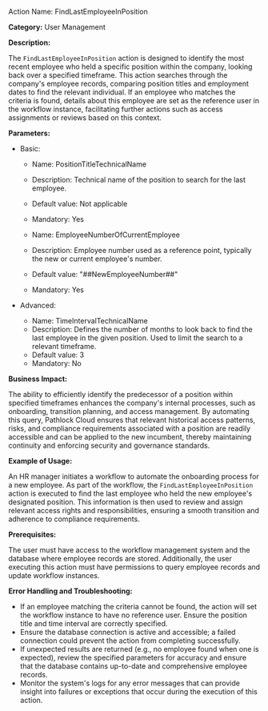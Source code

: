Action Name: FindLastEmployeeInPosition

**Category:** User Management

**Description:** 

The `FindLastEmployeeInPosition` action is designed to identify the most recent employee who held a specific position within the company, looking back over a specified timeframe. This action searches through the company's employee records, comparing position titles and employment dates to find the relevant individual. If an employee who matches the criteria is found, details about this employee are set as the reference user in the workflow instance, facilitating further actions such as access assignments or reviews based on this context.

**Parameters:**

- Basic:
    - Name: PositionTitleTechnicalName
    - Description: Technical name of the position to search for the last employee.
    - Default value: Not applicable
    - Mandatory: Yes

    - Name: EmployeeNumberOfCurrentEmployee
    - Description: Employee number used as a reference point, typically the new or current employee's number.
    - Default value: "##NewEmployeeNumber##"
    - Mandatory: Yes

- Advanced:
    - Name: TimeIntervalTechnicalName
    - Description: Defines the number of months to look back to find the last employee in the given position. Used to limit the search to a relevant timeframe.
    - Default value: 3
    - Mandatory: No

**Business Impact:** 

The ability to efficiently identify the predecessor of a position within specified timeframes enhances the company's internal processes, such as onboarding, transition planning, and access management. By automating this query, Pathlock Cloud ensures that relevant historical access patterns, risks, and compliance requirements associated with a position are readily accessible and can be applied to the new incumbent, thereby maintaining continuity and enforcing security and governance standards.

**Example of Usage:**

An HR manager initiates a workflow to automate the onboarding process for a new employee. As part of the workflow, the `FindLastEmployeeInPosition` action is executed to find the last employee who held the new employee's designated position. This information is then used to review and assign relevant access rights and responsibilities, ensuring a smooth transition and adherence to compliance requirements.

**Prerequisites:** 

The user must have access to the workflow management system and the database where employee records are stored. Additionally, the user executing this action must have permissions to query employee records and update workflow instances.

**Error Handling and Troubleshooting:**

- If an employee matching the criteria cannot be found, the action will set the workflow instance to have no reference user. Ensure the position title and time interval are correctly specified.
- Ensure the database connection is active and accessible; a failed connection could prevent the action from completing successfully.
- If unexpected results are returned (e.g., no employee found when one is expected), review the specified parameters for accuracy and ensure that the database contains up-to-date and comprehensive employee records.
- Monitor the system's logs for any error messages that can provide insight into failures or exceptions that occur during the execution of this action.